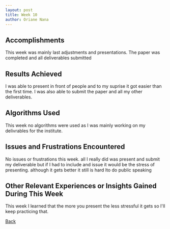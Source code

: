 ```yaml
---
layout: post
title: Week 10
author: Oriane Nana
---
```

## Accomplishments
   This week was mainly last adjustments and presentations. The paper was completed and all deliverables submitted
## Results Achieved 
   I was able to present in front of people and to my suprise it got easier than the first time. I was also able to submit the paper and all my other deliverables.
## Algorithms Used 
   This week no algorithms were used as I was mainly working on my delivrables for the institute.
## Issues and Frustrations Encountered
   No issues or frustrations this week. all I really did was present and submit my deliverable but if I had to include and issue it would be the stress of presenting. although it gets better it still is hard lto do public speaking
## Other Relevant Experiences or Insights Gained During This Week
   This week I learned that the more you  present the less stressful it gets so I'll keep practicing that. 
   
[Back](./)





